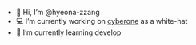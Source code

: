 - 👋 Hi, I’m @hyeona-zzang
- 💻 I’m currently working on [cyberone](https://www.cyberone.kr/main) as a white-hat
- 🌱 I’m currently learning develop


<!---
hyeona-zzang/hyeona-zzang is a ✨ special ✨ repository because its `README.md` (this file) appears on your GitHub profile.
You can click the Preview link to take a look at your changes.
--->
